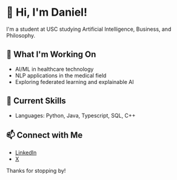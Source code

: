 # 👋 Hi, I'm Daniel! 

I'm a student at USC studying Artificial Intelligence, Business, and Philosophy. 

## 🔭 What I'm Working On
- AI/ML in healthcare technology
- NLP applications in the medical field
- Exploring federated learning and explainable AI

## 🌱 Current Skills
- Languages: Python, Java, Typescript, SQL, C++

## 📫 Connect with Me
- [LinkedIn](https://www.linkedin.com/in/danielyangdev)
- [X](https://x.com/dahyniel)

Thanks for stopping by!
